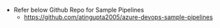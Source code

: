 - Refer below Github Repo for Sample Pipelines
  - https://github.com/atingupta2005/azure-devops-sample-pipelines
  
